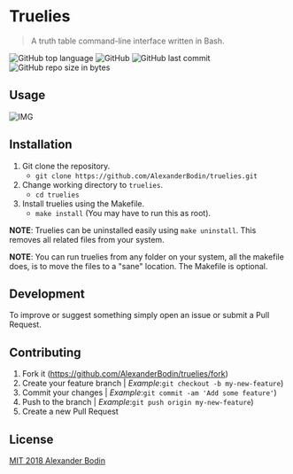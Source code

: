 # Truelies
> A truth table command-line interface written in Bash.

![GitHub top language](https://img.shields.io/github/languages/top/alexanderbodin/truelies.svg)
![GitHub](https://img.shields.io/github/license/alexanderbodin/truelies.svg)
![GitHub last commit](https://img.shields.io/github/last-commit/alexanderbodin/truelies.svg)
![GitHub repo size in bytes](https://img.shields.io/github/repo-size/alexanderbodin/truelies.svg)

## Usage
![IMG](https://i.imgur.com/2j2DTLq.gif)

## Installation
1. Git clone the repository.
    - `git clone https://github.com/AlexanderBodin/truelies.git`
2. Change working directory to `truelies`.
    - `cd truelies`
3. Install truelies using the Makefile.
    - `make install` (You may have to run this as root).

**NOTE**: Truelies can be uninstalled easily using `make uninstall`. This removes
all related files from your system.

**NOTE**: You can run truelies from any folder on your system, all the makefile
does, is to move the files to a "sane" location. The Makefile is optional.

## Development
To improve or suggest something simply open an issue or submit a Pull Request.

## Contributing
1. Fork it (https://github.com/AlexanderBodin/truelies/fork)
2. Create your feature branch | *Example*:`git checkout -b my-new-feature`)
3. Commit your changes | *Example*:`git commit -am 'Add some feature'`)
4. Push to the branch | *Example*:`git push origin my-new-feature`)
5. Create a new Pull Request

## License
[MIT 2018 Alexander Bodin](https://github.com/AlexanderBodin/truelies/blob/master/LICENSE)
